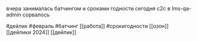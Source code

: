 вчера занималась батчингом и сроками годности
сегодня с2c в lms-qa-admin сорвалось

#дейлик #февраль #батчинг [[работа]] #срокигодности 
[[озон]]
[[дейлики 2024]]
[[дейлик]]